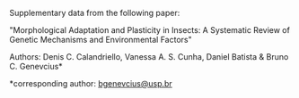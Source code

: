 Supplementary data from the following paper:

"Morphological Adaptation and Plasticity in Insects: A Systematic Review of Genetic Mechanisms and Environmental Factors"

Authors: Denis C. Calandriello, Vanessa A. S. Cunha, Daniel Batista & Bruno C. Genevcius*

*corresponding author: bgenevcius@usp.br
